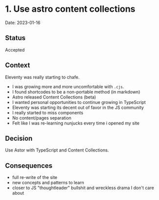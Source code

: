 # 1. Use astro content collections

Date: 2023-01-16

## Status

Accepted

## Context

Eleventy was really starting to chafe.

- I was growing more and more uncomfortable with `.cjs`.
- I found shortcodes to be a non-portable method (in markdown)
- Astro released Content Collections (beta)
- I wanted personal opportunities to continue growing in TypeScript
- Eleventy was starting its decent out of favor in the JS community
- I really started to miss components
- No content/pages separation
- Felt like I was re-learning nunjucks every time i opened my site

## Decision

Use Astor with TypeScript and Content Collections.

## Consequences

- full re-write of the site
- new concepts and patterns to learn
- closer to JS "thoughtleader" bullshit and wreckless drama I don't care about
